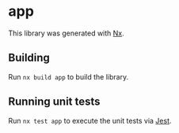 # app

This library was generated with [Nx](https://nx.dev).

## Building

Run `nx build app` to build the library.

## Running unit tests

Run `nx test app` to execute the unit tests via [Jest](https://jestjs.io).
